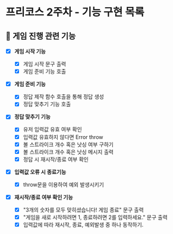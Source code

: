 # 프리코스 2주차 - 기능 구현 목록

## 🎳 게임 진행 관련 기능

- [x] **게임 시작 기능**

  - [x] 게임 시작 문구 출력
  - [x] 게임 준비 기능 호출

- [x] **게임 준비 기능**

  - [x] 정답 제작 함수 호출을 통해 정답 생성
  - [x] 정답 맞추기 기능 호출

- [x] **정답 맞추기 기능**

  - [x] 유저 입력값 유효 여부 확인
  - [x] 입력값 유효하지 않다면 Error throw
  - [x] 볼 스트라이크 개수 혹은 낫싱 여부 구하기
  - [x] 볼 스트라이크 개수 혹은 낫싱 메시지 출력
  - [x] 정답 시 재시작/종료 여부 확인

- [x] **입력값 오류 시 종료기능**

  - [x] throw문을 이용하여 예외 발생시키기

- [x] **재시작/종료 여부 확인 기능**

  - [x] "3개의 숫자를 모두 맞히셨습니다! 게임 종료" 문구 출력
  - [x] "게임을 새로 시작하려면 1, 종료하려면 2를 입력하세요." 문구 출력
  - [x] 입력값에 따라 재시작, 종료, 예외발생 중 하나 동작하기.
